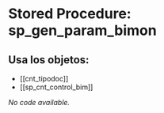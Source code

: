 # Stored Procedure: sp_gen_param_bimon

## Usa los objetos:
- [[cnt_tipodoc]]
- [[sp_cnt_control_bim]]

*No code available.*
